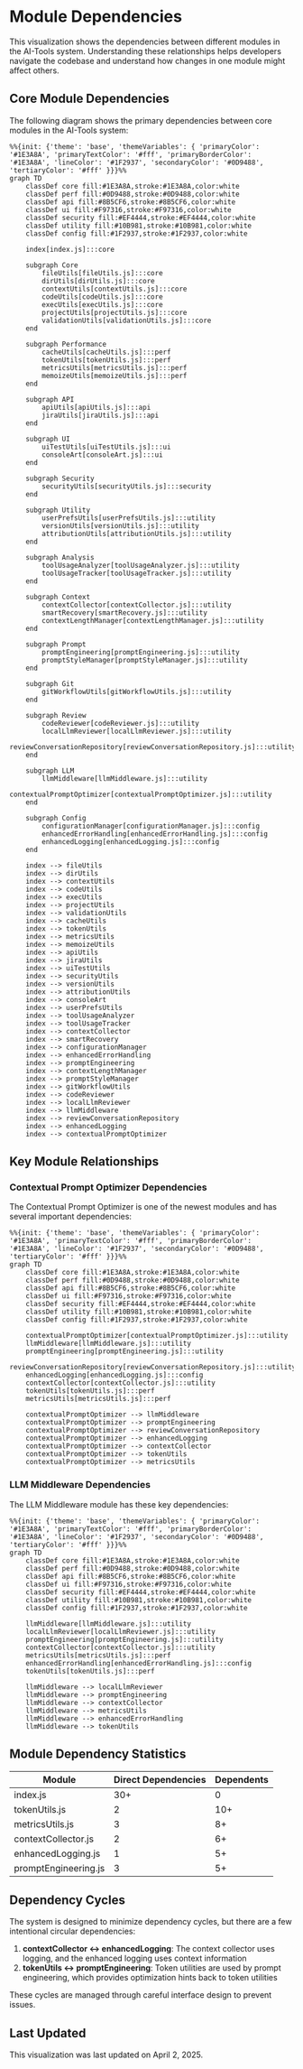# Module Dependencies

This visualization shows the dependencies between different modules in the AI-Tools system. Understanding these relationships helps developers navigate the codebase and understand how changes in one module might affect others.

## Core Module Dependencies

The following diagram shows the primary dependencies between core modules in the AI-Tools system:

```mermaid
%%{init: {'theme': 'base', 'themeVariables': { 'primaryColor': '#1E3A8A', 'primaryTextColor': '#fff', 'primaryBorderColor': '#1E3A8A', 'lineColor': '#1F2937', 'secondaryColor': '#0D9488', 'tertiaryColor': '#fff' }}}%%
graph TD
    classDef core fill:#1E3A8A,stroke:#1E3A8A,color:white
    classDef perf fill:#0D9488,stroke:#0D9488,color:white
    classDef api fill:#8B5CF6,stroke:#8B5CF6,color:white
    classDef ui fill:#F97316,stroke:#F97316,color:white
    classDef security fill:#EF4444,stroke:#EF4444,color:white
    classDef utility fill:#10B981,stroke:#10B981,color:white
    classDef config fill:#1F2937,stroke:#1F2937,color:white
    
    index[index.js]:::core
    
    subgraph Core
        fileUtils[fileUtils.js]:::core
        dirUtils[dirUtils.js]:::core
        contextUtils[contextUtils.js]:::core
        codeUtils[codeUtils.js]:::core
        execUtils[execUtils.js]:::core
        projectUtils[projectUtils.js]:::core
        validationUtils[validationUtils.js]:::core
    end
    
    subgraph Performance
        cacheUtils[cacheUtils.js]:::perf
        tokenUtils[tokenUtils.js]:::perf
        metricsUtils[metricsUtils.js]:::perf
        memoizeUtils[memoizeUtils.js]:::perf
    end
    
    subgraph API
        apiUtils[apiUtils.js]:::api
        jiraUtils[jiraUtils.js]:::api
    end
    
    subgraph UI
        uiTestUtils[uiTestUtils.js]:::ui
        consoleArt[consoleArt.js]:::ui
    end
    
    subgraph Security
        securityUtils[securityUtils.js]:::security
    end
    
    subgraph Utility
        userPrefsUtils[userPrefsUtils.js]:::utility
        versionUtils[versionUtils.js]:::utility
        attributionUtils[attributionUtils.js]:::utility
    end
    
    subgraph Analysis
        toolUsageAnalyzer[toolUsageAnalyzer.js]:::utility
        toolUsageTracker[toolUsageTracker.js]:::utility
    end
    
    subgraph Context
        contextCollector[contextCollector.js]:::utility
        smartRecovery[smartRecovery.js]:::utility
        contextLengthManager[contextLengthManager.js]:::utility
    end
    
    subgraph Prompt
        promptEngineering[promptEngineering.js]:::utility
        promptStyleManager[promptStyleManager.js]:::utility
    end
    
    subgraph Git
        gitWorkflowUtils[gitWorkflowUtils.js]:::utility
    end
    
    subgraph Review
        codeReviewer[codeReviewer.js]:::utility
        localLlmReviewer[localLlmReviewer.js]:::utility
        reviewConversationRepository[reviewConversationRepository.js]:::utility
    end
    
    subgraph LLM
        llmMiddleware[llmMiddleware.js]:::utility
        contextualPromptOptimizer[contextualPromptOptimizer.js]:::utility
    end
    
    subgraph Config
        configurationManager[configurationManager.js]:::config
        enhancedErrorHandling[enhancedErrorHandling.js]:::config
        enhancedLogging[enhancedLogging.js]:::config
    end
    
    index --> fileUtils
    index --> dirUtils
    index --> contextUtils
    index --> codeUtils
    index --> execUtils
    index --> projectUtils
    index --> validationUtils
    index --> cacheUtils
    index --> tokenUtils
    index --> metricsUtils
    index --> memoizeUtils
    index --> apiUtils
    index --> jiraUtils
    index --> uiTestUtils
    index --> securityUtils
    index --> versionUtils
    index --> attributionUtils
    index --> consoleArt
    index --> userPrefsUtils
    index --> toolUsageAnalyzer
    index --> toolUsageTracker
    index --> contextCollector
    index --> smartRecovery
    index --> configurationManager
    index --> enhancedErrorHandling
    index --> promptEngineering
    index --> contextLengthManager
    index --> promptStyleManager
    index --> gitWorkflowUtils
    index --> codeReviewer
    index --> localLlmReviewer
    index --> llmMiddleware
    index --> reviewConversationRepository
    index --> enhancedLogging
    index --> contextualPromptOptimizer
```

## Key Module Relationships

### Contextual Prompt Optimizer Dependencies

The Contextual Prompt Optimizer is one of the newest modules and has several important dependencies:

```mermaid
%%{init: {'theme': 'base', 'themeVariables': { 'primaryColor': '#1E3A8A', 'primaryTextColor': '#fff', 'primaryBorderColor': '#1E3A8A', 'lineColor': '#1F2937', 'secondaryColor': '#0D9488', 'tertiaryColor': '#fff' }}}%%
graph TD
    classDef core fill:#1E3A8A,stroke:#1E3A8A,color:white
    classDef perf fill:#0D9488,stroke:#0D9488,color:white
    classDef api fill:#8B5CF6,stroke:#8B5CF6,color:white
    classDef ui fill:#F97316,stroke:#F97316,color:white
    classDef security fill:#EF4444,stroke:#EF4444,color:white
    classDef utility fill:#10B981,stroke:#10B981,color:white
    classDef config fill:#1F2937,stroke:#1F2937,color:white
    
    contextualPromptOptimizer[contextualPromptOptimizer.js]:::utility
    llmMiddleware[llmMiddleware.js]:::utility
    promptEngineering[promptEngineering.js]:::utility
    reviewConversationRepository[reviewConversationRepository.js]:::utility
    enhancedLogging[enhancedLogging.js]:::config
    contextCollector[contextCollector.js]:::utility
    tokenUtils[tokenUtils.js]:::perf
    metricsUtils[metricsUtils.js]:::perf
    
    contextualPromptOptimizer --> llmMiddleware
    contextualPromptOptimizer --> promptEngineering
    contextualPromptOptimizer --> reviewConversationRepository
    contextualPromptOptimizer --> enhancedLogging
    contextualPromptOptimizer --> contextCollector
    contextualPromptOptimizer --> tokenUtils
    contextualPromptOptimizer --> metricsUtils
```

### LLM Middleware Dependencies

The LLM Middleware module has these key dependencies:

```mermaid
%%{init: {'theme': 'base', 'themeVariables': { 'primaryColor': '#1E3A8A', 'primaryTextColor': '#fff', 'primaryBorderColor': '#1E3A8A', 'lineColor': '#1F2937', 'secondaryColor': '#0D9488', 'tertiaryColor': '#fff' }}}%%
graph TD
    classDef core fill:#1E3A8A,stroke:#1E3A8A,color:white
    classDef perf fill:#0D9488,stroke:#0D9488,color:white
    classDef api fill:#8B5CF6,stroke:#8B5CF6,color:white
    classDef ui fill:#F97316,stroke:#F97316,color:white
    classDef security fill:#EF4444,stroke:#EF4444,color:white
    classDef utility fill:#10B981,stroke:#10B981,color:white
    classDef config fill:#1F2937,stroke:#1F2937,color:white
    
    llmMiddleware[llmMiddleware.js]:::utility
    localLlmReviewer[localLlmReviewer.js]:::utility
    promptEngineering[promptEngineering.js]:::utility
    contextCollector[contextCollector.js]:::utility
    metricsUtils[metricsUtils.js]:::perf
    enhancedErrorHandling[enhancedErrorHandling.js]:::config
    tokenUtils[tokenUtils.js]:::perf
    
    llmMiddleware --> localLlmReviewer
    llmMiddleware --> promptEngineering
    llmMiddleware --> contextCollector
    llmMiddleware --> metricsUtils
    llmMiddleware --> enhancedErrorHandling
    llmMiddleware --> tokenUtils
```

## Module Dependency Statistics

| Module | Direct Dependencies | Dependents |
|--------|---------------------|------------|
| index.js | 30+ | 0 |
| tokenUtils.js | 2 | 10+ |
| metricsUtils.js | 3 | 8+ |
| contextCollector.js | 2 | 6+ |
| enhancedLogging.js | 1 | 5+ |
| promptEngineering.js | 3 | 5+ |

## Dependency Cycles

The system is designed to minimize dependency cycles, but there are a few intentional circular dependencies:

1. **contextCollector ↔ enhancedLogging**: The context collector uses logging, and the enhanced logging uses context information
2. **tokenUtils ↔ promptEngineering**: Token utilities are used by prompt engineering, which provides optimization hints back to token utilities

These cycles are managed through careful interface design to prevent issues.

## Last Updated

This visualization was last updated on April 2, 2025.
